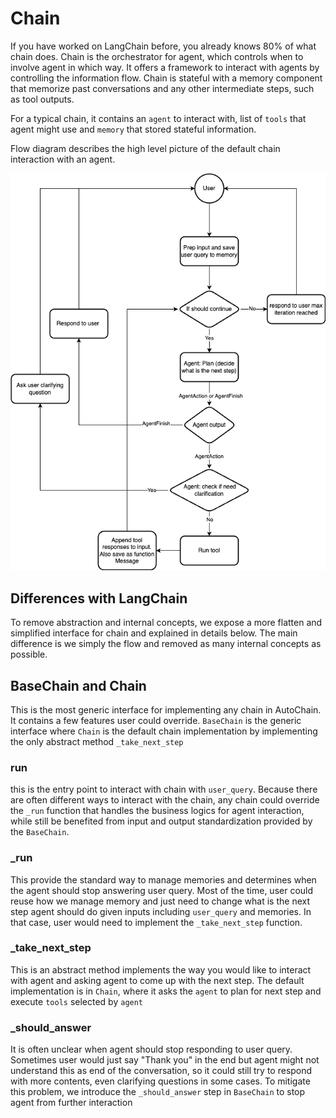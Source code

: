 # Chain

If you have worked on LangChain before, you already knows 80% of what chain does.
Chain is the orchestrator for agent, which controls when to involve agent in which way. It
offers a framework to interact with agents by controlling the information flow. Chain is
stateful with a memory component that memorize past conversations and any other intermediate
steps, such as tool outputs.

For a typical chain, it contains an `agent` to interact with, list of `tools` that agent might use
and `memory` that stored stateful information.

Flow diagram describes the high level picture of the default chain interaction with an agent.

![alt text](./img/autochain.drawio.png)

## Differences with LangChain

To remove abstraction and internal concepts, we expose a more flatten and simplified interface
for chain and explained in details below.
The main difference is we simply the flow and removed as many internal concepts as possible.

## BaseChain and Chain

This is the most generic interface for implementing any chain in AutoChain. It contains a few
features user could override. `BaseChain` is the generic interface where `Chain` is the default
chain implementation by implementing the only abstract method `_take_next_step`

### run

this is the entry point to interact with chain with `user_query`. Because there are often
different ways to interact with the chain, any chain could override the `_run` function that
handles the business logics for agent interaction, while still be benefited from input and
output standardization provided by the `BaseChain`.

### _run

This provide the standard way to manage memories and determines when the agent should stop
answering user query. Most of the time, user could reuse how
we manage memory and just need to change what is the next step agent should do given inputs
including `user_query` and memories. In that case, user would need to implement the
`_take_next_step` function.

### _take_next_step

This is an abstract method implements the way you would like to interact with agent and asking
agent to come up with the next step. The default implementation is in `Chain`, where it asks
the `agent` to plan for next step and execute `tools` selected by `agent`

### _should_answer

It is often unclear when agent should stop responding to user query. Sometimes user would just
say "Thank you" in the end but agent might not understand this as end of the conversation, so
it could still try to respond with more contents, even clarifying questions in some cases. To
mitigate this problem, we introduce the `_should_answer` step in `BaseChain` to stop agent from
further interaction
